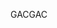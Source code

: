  <span data-ttu-id="50077-101">GAC</span><span class="sxs-lookup"><span data-stu-id="50077-101">GAC</span></span> 